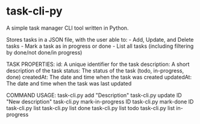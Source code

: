 # task-cli-py
A simple task manager CLI tool written in Python.

Stores tasks in a JSON file, with the user able to:
    - Add, Update, and Delete tasks
    - Mark a task as in progress or done
    - List all tasks (including filtering by done/not done/in progress)

TASK PROPERTIES:
    id: A unique identifier for the task
    description: A short description of the task
    status: The status of the task (todo, in-progress, done)
    createdAt: The date and time when the task was created
    updatedAt: The date and time when the task was last updated

COMMAND USAGE:
    task-cli.py add "Description"
    task-cli.py update ID "New description"
    task-cli.py mark-in-progress ID
    task-cli.py mark-done ID
    task-cli.py list
    task-cli.py list done
    task-cli.py list todo
    task-cli.py list in-progress
